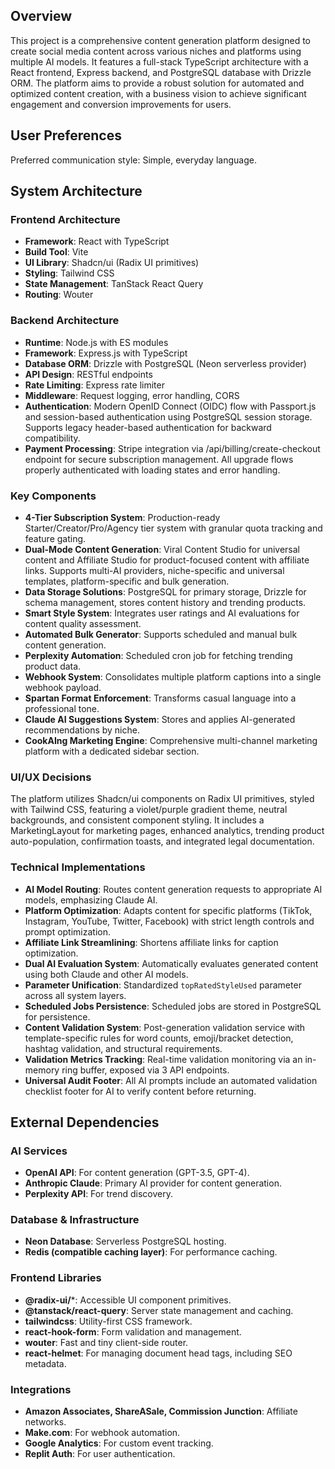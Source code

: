 ## Overview
This project is a comprehensive content generation platform designed to create social media content across various niches and platforms using multiple AI models. It features a full-stack TypeScript architecture with a React frontend, Express backend, and PostgreSQL database with Drizzle ORM. The platform aims to provide a robust solution for automated and optimized content creation, with a business vision to achieve significant engagement and conversion improvements for users.

## User Preferences
Preferred communication style: Simple, everyday language.

## System Architecture

### Frontend Architecture
- **Framework**: React with TypeScript
- **Build Tool**: Vite
- **UI Library**: Shadcn/ui (Radix UI primitives)
- **Styling**: Tailwind CSS
- **State Management**: TanStack React Query
- **Routing**: Wouter

### Backend Architecture
- **Runtime**: Node.js with ES modules
- **Framework**: Express.js with TypeScript
- **Database ORM**: Drizzle with PostgreSQL (Neon serverless provider)
- **API Design**: RESTful endpoints
- **Rate Limiting**: Express rate limiter
- **Middleware**: Request logging, error handling, CORS
- **Authentication**: Modern OpenID Connect (OIDC) flow with Passport.js and session-based authentication using PostgreSQL session storage. Supports legacy header-based authentication for backward compatibility.
- **Payment Processing**: Stripe integration via /api/billing/create-checkout endpoint for secure subscription management. All upgrade flows properly authenticated with loading states and error handling.

### Key Components
- **4-Tier Subscription System**: Production-ready Starter/Creator/Pro/Agency tier system with granular quota tracking and feature gating.
- **Dual-Mode Content Generation**: Viral Content Studio for universal content and Affiliate Studio for product-focused content with affiliate links. Supports multi-AI providers, niche-specific and universal templates, platform-specific and bulk generation.
- **Data Storage Solutions**: PostgreSQL for primary storage, Drizzle for schema management, stores content history and trending products.
- **Smart Style System**: Integrates user ratings and AI evaluations for content quality assessment.
- **Automated Bulk Generator**: Supports scheduled and manual bulk content generation.
- **Perplexity Automation**: Scheduled cron job for fetching trending product data.
- **Webhook System**: Consolidates multiple platform captions into a single webhook payload.
- **Spartan Format Enforcement**: Transforms casual language into a professional tone.
- **Claude AI Suggestions System**: Stores and applies AI-generated recommendations by niche.
- **CookAIng Marketing Engine**: Comprehensive multi-channel marketing platform with a dedicated sidebar section.

### UI/UX Decisions
The platform utilizes Shadcn/ui components on Radix UI primitives, styled with Tailwind CSS, featuring a violet/purple gradient theme, neutral backgrounds, and consistent component styling. It includes a MarketingLayout for marketing pages, enhanced analytics, trending product auto-population, confirmation toasts, and integrated legal documentation.

### Technical Implementations
- **AI Model Routing**: Routes content generation requests to appropriate AI models, emphasizing Claude AI.
- **Platform Optimization**: Adapts content for specific platforms (TikTok, Instagram, YouTube, Twitter, Facebook) with strict length controls and prompt optimization.
- **Affiliate Link Streamlining**: Shortens affiliate links for caption optimization.
- **Dual AI Evaluation System**: Automatically evaluates generated content using both Claude and other AI models.
- **Parameter Unification**: Standardized `topRatedStyleUsed` parameter across all system layers.
- **Scheduled Jobs Persistence**: Scheduled jobs are stored in PostgreSQL for persistence.
- **Content Validation System**: Post-generation validation service with template-specific rules for word counts, emoji/bracket detection, hashtag validation, and structural requirements.
- **Validation Metrics Tracking**: Real-time validation monitoring via an in-memory ring buffer, exposed via 3 API endpoints.
- **Universal Audit Footer**: All AI prompts include an automated validation checklist footer for AI to verify content before returning.

## External Dependencies

### AI Services
- **OpenAI API**: For content generation (GPT-3.5, GPT-4).
- **Anthropic Claude**: Primary AI provider for content generation.
- **Perplexity API**: For trend discovery.

### Database & Infrastructure
- **Neon Database**: Serverless PostgreSQL hosting.
- **Redis (compatible caching layer)**: For performance caching.

### Frontend Libraries
- **@radix-ui/***: Accessible UI component primitives.
- **@tanstack/react-query**: Server state management and caching.
- **tailwindcss**: Utility-first CSS framework.
- **react-hook-form**: Form validation and management.
- **wouter**: Fast and tiny client-side router.
- **react-helmet**: For managing document head tags, including SEO metadata.

### Integrations
- **Amazon Associates, ShareASale, Commission Junction**: Affiliate networks.
- **Make.com**: For webhook automation.
- **Google Analytics**: For custom event tracking.
- **Replit Auth**: For user authentication.